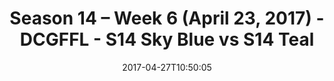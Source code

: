 ---
title: Season 14 – Week 6 (April 23, 2017) - DCGFFL - S14 Sky Blue vs S14 Teal
teams-score:
- team: _teams/s14-sky.md
  score: 25
- team: _teams/s14-teal.md
  score: 23
mvp: Rowe, Kirk
game-ball: Joe Painter, Ethen Mereish
season: 14
week: 6
date: '2017-04-27T10:50:05'
pageid: season-14-week-6-april-23-2017-5105-vs-5106
---